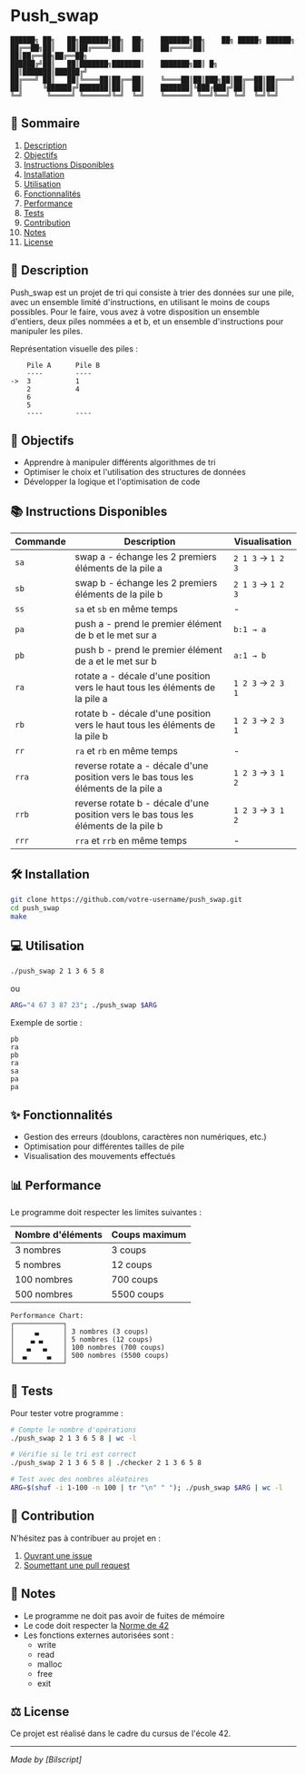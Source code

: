 # Push_swap
```
██████╗ ██╗   ██╗███████╗██╗  ██╗    ███████╗██╗    ██╗ █████╗ ██████╗ 
██╔══██╗██║   ██║██╔════╝██║  ██║    ██╔════╝██║    ██║██╔══██╗██╔══██╗
██████╔╝██║   ██║███████╗███████║    ███████╗██║ █╗ ██║███████║██████╔╝
██╔═══╝ ██║   ██║╚════██║██╔══██║    ╚════██║██║███╗██║██╔══██║██╔═══╝ 
██║     ╚██████╔╝███████║██║  ██║    ███████║╚███╔███╔╝██║  ██║██║     
╚═╝      ╚═════╝ ╚══════╝╚═╝  ╚═╝    ╚══════╝ ╚══╝╚══╝ ╚═╝  ╚═╝╚═╝
```
## 📑 Sommaire
1. [Description](#-description)
2. [Objectifs](#-objectifs)
3. [Instructions Disponibles](#-instructions-disponibles)
4. [Installation](#️-installation)
5. [Utilisation](#-utilisation)
6. [Fonctionnalités](#-fonctionnalités)
7. [Performance](#-performance)
8. [Tests](#-tests)
9. [Contribution](#-contribution)
10. [Notes](#-notes)
11. [License](#️-license)

## 📝 Description
Push_swap est un projet de tri qui consiste à trier des données sur une pile, avec un ensemble limité d'instructions, en utilisant le moins de coups possibles. Pour le faire, vous avez à votre disposition un ensemble d'entiers, deux piles nommées a et b, et un ensemble d'instructions pour manipuler les piles.

Représentation visuelle des piles :
```
    Pile A      Pile B
    ----        ----
->  3           1
    2           4
    6           
    5           
    ----        ----
```

## 🎯 Objectifs
- Apprendre à manipuler différents algorithmes de tri
- Optimiser le choix et l'utilisation des structures de données
- Développer la logique et l'optimisation de code

## 📚 Instructions Disponibles

| Commande | Description | Visualisation |
|----------|-------------|---------------|
| `sa` | swap a - échange les 2 premiers éléments de la pile a | `2 1 3` → `1 2 3` |
| `sb` | swap b - échange les 2 premiers éléments de la pile b | `2 1 3` → `1 2 3` |
| `ss` | `sa` et `sb` en même temps | - |
| `pa` | push a - prend le premier élément de b et le met sur a | `b:1 → a` |
| `pb` | push b - prend le premier élément de a et le met sur b | `a:1 → b` |
| `ra` | rotate a - décale d'une position vers le haut tous les éléments de la pile a | `1 2 3` → `2 3 1` |
| `rb` | rotate b - décale d'une position vers le haut tous les éléments de la pile b | `1 2 3` → `2 3 1` |
| `rr` | `ra` et `rb` en même temps | - |
| `rra` | reverse rotate a - décale d'une position vers le bas tous les éléments de la pile a | `1 2 3` → `3 1 2` |
| `rrb` | reverse rotate b - décale d'une position vers le bas tous les éléments de la pile b | `1 2 3` → `3 1 2` |
| `rrr` | `rra` et `rrb` en même temps | - |

## 🛠️ Installation

```bash
git clone https://github.com/votre-username/push_swap.git
cd push_swap
make
```

## 💻 Utilisation

```bash
./push_swap 2 1 3 6 5 8
```
ou
```bash
ARG="4 67 3 87 23"; ./push_swap $ARG
```

Exemple de sortie :
```
pb
ra
pb
ra
sa
pa
pa
```

## ✨ Fonctionnalités
- Gestion des erreurs (doublons, caractères non numériques, etc.)
- Optimisation pour différentes tailles de pile
- Visualisation des mouvements effectués

## 📊 Performance
Le programme doit respecter les limites suivantes :

| Nombre d'éléments | Coups maximum |
|-------------------|---------------|
| 3 nombres | 3 coups |
| 5 nombres | 12 coups |
| 100 nombres | 700 coups |
| 500 nombres | 5500 coups |

```
Performance Chart:
┌────────────┐   
│     ▃      │ 3 nombres (3 coups)
│    ▃ ▃     │ 5 nombres (12 coups)
│   ▃   ▃    │ 100 nombres (700 coups)
│  ▃     ▃   │ 500 nombres (5500 coups)
└────────────┘
```

## 🧪 Tests
Pour tester votre programme :
```bash
# Compte le nombre d'opérations
./push_swap 2 1 3 6 5 8 | wc -l  

# Vérifie si le tri est correct
./push_swap 2 1 3 6 5 8 | ./checker 2 1 3 6 5 8  

# Test avec des nombres aléatoires
ARG=$(shuf -i 1-100 -n 100 | tr "\n" " "); ./push_swap $ARG | wc -l
```

## 🤝 Contribution
N'hésitez pas à contribuer au projet en :
1. [Ouvrant une issue](https://github.com/votre-username/push_swap/issues)
2. [Soumettant une pull request](https://github.com/votre-username/push_swap/pulls)

## 📝 Notes
- Le programme ne doit pas avoir de fuites de mémoire
- Le code doit respecter la [Norme de 42](https://github.com/42School/norminette)
- Les fonctions externes autorisées sont :
  - write
  - read
  - malloc
  - free
  - exit

## ⚖️ License
Ce projet est réalisé dans le cadre du cursus de l'école 42.

---
*Made by [Bilscript]*
